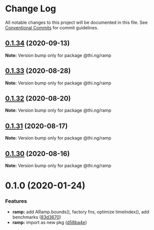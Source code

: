 # Change Log

All notable changes to this project will be documented in this file.
See [Conventional Commits](https://conventionalcommits.org) for commit guidelines.

## [0.1.34](https://github.com/thi-ng/umbrella/compare/@thi.ng/ramp@0.1.33...@thi.ng/ramp@0.1.34) (2020-09-13)

**Note:** Version bump only for package @thi.ng/ramp





## [0.1.33](https://github.com/thi-ng/umbrella/compare/@thi.ng/ramp@0.1.32...@thi.ng/ramp@0.1.33) (2020-08-28)

**Note:** Version bump only for package @thi.ng/ramp





## [0.1.32](https://github.com/thi-ng/umbrella/compare/@thi.ng/ramp@0.1.31...@thi.ng/ramp@0.1.32) (2020-08-20)

**Note:** Version bump only for package @thi.ng/ramp





## [0.1.31](https://github.com/thi-ng/umbrella/compare/@thi.ng/ramp@0.1.30...@thi.ng/ramp@0.1.31) (2020-08-17)

**Note:** Version bump only for package @thi.ng/ramp





## [0.1.30](https://github.com/thi-ng/umbrella/compare/@thi.ng/ramp@0.1.29...@thi.ng/ramp@0.1.30) (2020-08-16)

**Note:** Version bump only for package @thi.ng/ramp





# 0.1.0 (2020-01-24)

### Features

* **ramp:** add ARamp.bounds(), factory fns, optimize timeIndex(), add benchmarks ([83d3670](https://github.com/thi-ng/umbrella/commit/83d3670c7322fd2b47c27e0bda896b9ab83ffd7c))
* **ramp:** import as new pkg ([d58ba4e](https://github.com/thi-ng/umbrella/commit/d58ba4ed4d2ba76ca9c748cf23fcd86a0ff9cca7))

